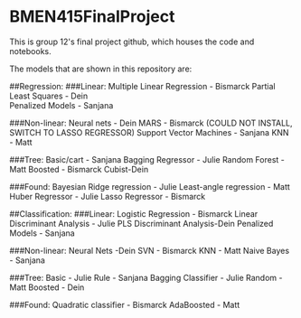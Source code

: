 # BMEN415FinalProject

This is group 12's final project github, which houses the code and notebooks.

The models that are shown in this repository are:

##Regression:
###Linear:
Multiple Linear Regression - Bismarck 
Partial Least Squares - Dein	
Penalized Models - Sanjana

###Non-linear:
Neural nets - Dein
MARS - Bismarck (COULD NOT INSTALL, SWITCH TO LASSO REGRESSOR)
Support Vector Machines - Sanjana
KNN - Matt

###Tree:
Basic/cart - Sanjana
Bagging Regressor - Julie
Random Forest	 - Matt
Boosted - Bismarck
Cubist-Dein

###Found:
Bayesian Ridge regression - Julie
Least-angle regression 	- Matt
Huber Regressor - Julie
Lasso Regressor - Bismarck


##Classification:
###Linear:
Logistic Regression - Bismarck
Linear Discriminant Analysis - Julie
PLS Discriminant Analysis-Dein
Penalized Models - Sanjana

###Non-linear:
Neural Nets -Dein
SVN - Bismarck
KNN	- Matt
Naive Bayes - Sanjana

###Tree:
Basic - Julie
Rule - Sanjana
Bagging Classifier - Julie
Random - Matt
Boosted - Dein

###Found:
Quadratic classifier - Bismarck
AdaBoosted  - Matt
